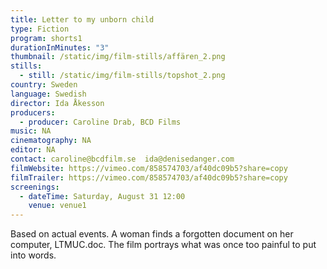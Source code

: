 ```yaml
---
title: Letter to my unborn child
type: Fiction
program: shorts1
durationInMinutes: "3"
thumbnail: /static/img/film-stills/affären_2.png
stills:
  - still: /static/img/film-stills/topshot_2.png
country: Sweden
language: Swedish
director: Ida Åkesson
producers:
  - producer: Caroline Drab, BCD Films
music: NA
cinematography: NA
editor: NA
contact: caroline@bcdfilm.se  ida@denisedanger.com
filmWebsite: https://vimeo.com/858574703/af40dc09b5?share=copy
filmTrailer: https://vimeo.com/858574703/af40dc09b5?share=copy
screenings:
  - dateTime: Saturday, August 31 12:00
    venue: venue1
---
```

Based on actual events. A woman finds a forgotten document on her computer, LTMUC.doc. The film portrays what was once too painful to put into words.